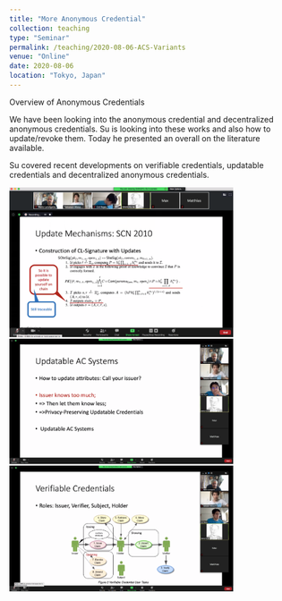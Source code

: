 ```yaml
---
title: "More Anonymous Credential"
collection: teaching
type: "Seminar"
permalink: /teaching/2020-08-06-ACS-Variants
venue: "Online"
date: 2020-08-06
location: "Tokyo, Japan"
---
```



Overview of Anonymous Credentials

We have been looking into the anonymous credential and decentralized anonymous credentials. Su is looking into these works and also how to update/revoke them. Today he presented an overall on the literature available. 

Su covered recent developments on verifiable credentials, updatable credentials and decentralized anonymous credentials. 

<img src="/images/teaching/2020-08-06/Su1.png" width="400">


<img src="/images/teaching/2020-08-06/Su2.png" width="400">


<img src="/images/teaching/2020-08-06/Su3.png" width="400">

